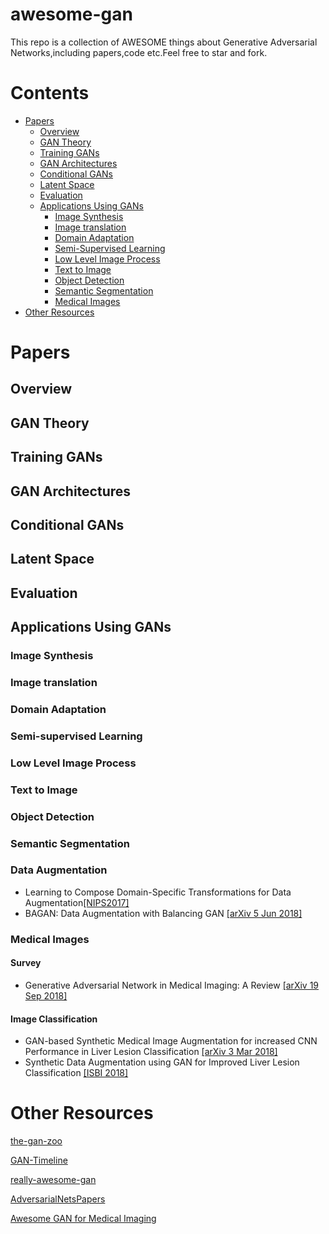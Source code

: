 # awesome-gan
This repo is a collection of AWESOME things about Generative Adversarial Networks,including papers,code etc.Feel free to star and fork.

# Contents
- [Papers](#papers)
  - [Overview](#overview)
  - [GAN Theory](#gan-theory)
  - [Training GANs](#training-gans)
  - [GAN Architectures](#gan-architectures)
  - [Conditional GANs](#conditions=gans)
  - [Latent Space](#latent-space)
  - [Evaluation](#evaluation)
  - [Applications Using GANs](applications-using-gans)
    - [Image Synthesis](image-synthesis)
    - [Image translation](image-translation)
    - [Domain Adaptation](#domain-adaptation)
    - [Semi-Supervised Learning](semi-supervised-learning)
    - [Low Level Image Process](low-level-image-process)
    - [Text to Image](#text-to-image)
    - [Object Detection](#object-detection)
    - [Semantic Segmentation](#semantic-segmentation)
    - [Medical Images](#medical-images)
- [Other Resources](#other-resources)

# Papers
## Overview

## GAN Theory

## Training GANs

## GAN Architectures

## Conditional GANs

## Latent Space

## Evaluation

## Applications Using GANs
### Image Synthesis

### Image translation

### Domain Adaptation

### Semi-supervised Learning

### Low Level Image Process

### Text to Image

### Object Detection

### Semantic Segmentation

### Data Augmentation
- Learning to Compose Domain-Specific Transformations for Data Augmentation[[NIPS2017]](https://papers.nips.cc/paper/6916-learning-to-compose-domain-specific-transformations-for-data-augmentation.pdf)
- BAGAN: Data Augmentation with Balancing GAN [[arXiv 5 Jun 2018]](https://arxiv.org/abs/1803.09655v2)

### Medical Images
#### Survey
- Generative Adversarial Network in Medical Imaging: A Review [[arXiv 19 Sep 2018]](https://arxiv.org/abs/1809.07294v1)

#### Image Classification
- GAN-based Synthetic Medical Image Augmentation for increased CNN Performance in Liver Lesion Classification [[arXiv 3 Mar 2018]](https://arxiv.org/abs/1803.01229)
- Synthetic Data Augmentation using GAN for Improved Liver Lesion Classification [[ISBI 2018]](https://arxiv.org/abs/1801.02385v1)

# Other Resources
[the-gan-zoo](https://github.com/hindupuravinash/the-gan-zoo)

[GAN-Timeline](https://github.com/dongb5/GAN-Timeline)

[really-awesome-gan](https://github.com/nightrome/really-awesome-gan)

[AdversarialNetsPapers](https://github.com/zhangqianhui/AdversarialNetsPapers)

[Awesome GAN for Medical Imaging](https://github.com/xinario/awesome-gan-for-medical-imaging)

